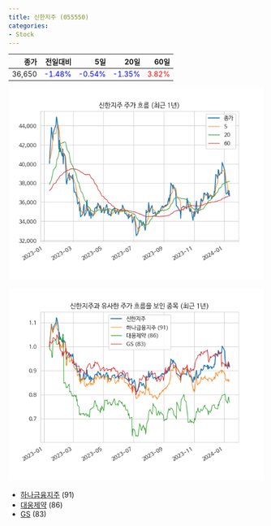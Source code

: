```yaml
---
title: 신한지주 (055550)
categories:
- Stock
---
```


|종가|전일대비|5일|20일|60일|
|---:|-------:|--:|---:|---:|
|36,650|<span style="color: blue">-1.48%</span>|<span style="color: blue">-0.54%</span>|<span style="color: blue">-1.35%</span>|<span style="color: red">3.82%</span>|


<!-- more -->

![055550](/assets/images/stock/055550.png)

![055550](/assets/images/stock/055550_sim.png)

- [하나금융지주](/stock/086790/) (91)
- [대웅제약](/stock/069620/) (86)
- [GS](/stock/078930/) (83)